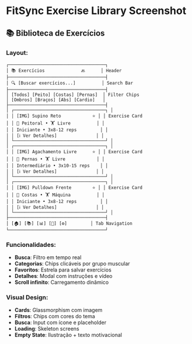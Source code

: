 # FitSync Exercise Library Screenshot

## 📚 Biblioteca de Exercícios

### Layout:
```
┌─────────────────────────────────────┐
│ 📚 Exercícios              🔙      │ Header
├─────────────────────────────────────┤
│ 🔍 [Buscar exercícios...]          │ Search Bar
├─────────────────────────────────────┤
│ [Todos] [Peito] [Costas] [Pernas]  │ Filter Chips
│ [Ombros] [Braços] [Abs] [Cardio]   │
├─────────────────────────────────────┤
│ ┌───────────────────────────────────┐ │
│ │ [IMG] Supino Reto            ⭐️ │ │ Exercise Card
│ │ 💪 Peitoral • 🏋️ Livre          │ │
│ │ Iniciante • 3x8-12 reps         │ │
│ │ [ℹ️ Ver Detalhes]               │ │
│ └───────────────────────────────────┘ │
│ ┌───────────────────────────────────┐ │
│ │ [IMG] Agachamento Livre      ⭐️ │ │ Exercise Card
│ │ 🦵 Pernas • 🏋️ Livre            │ │
│ │ Intermediário • 3x10-15 reps    │ │
│ │ [ℹ️ Ver Detalhes]               │ │
│ └───────────────────────────────────┘ │
│ ┌───────────────────────────────────┐ │
│ │ [IMG] Pulldown Frente        ⭐️ │ │ Exercise Card
│ │ 🎯 Costas • 🏋️ Máquina          │ │
│ │ Iniciante • 3x8-12 reps         │ │
│ │ [ℹ️ Ver Detalhes]               │ │
│ └───────────────────────────────────┘ │
├─────────────────────────────────────┤
│ [🏠] [📚] [📊] [👤] [⚙️]         │ Tab Navigation
└─────────────────────────────────────┘
```

### Funcionalidades:
- **Busca**: Filtro em tempo real
- **Categorias**: Chips clicáveis por grupo muscular
- **Favoritos**: Estrela para salvar exercícios
- **Detalhes**: Modal com instruções e vídeo
- **Scroll infinito**: Carregamento dinâmico

### Visual Design:
- **Cards**: Glassmorphism com imagem
- **Filtros**: Chips com cores do tema
- **Busca**: Input com ícone e placeholder
- **Loading**: Skeleton screens
- **Empty State**: Ilustração + texto motivacional
